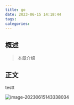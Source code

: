 ```yaml
---
title: go
date: 2023-06-15 14:18:44
tags:
categories:
---
```


## 概述

> 本章介绍

<!--more-->

## 正文

testt



![image-20230615143338034](https://cdn.jsdelivr.net/gh/AlitaAlice/image@master/img/image-20230615143338034.png)